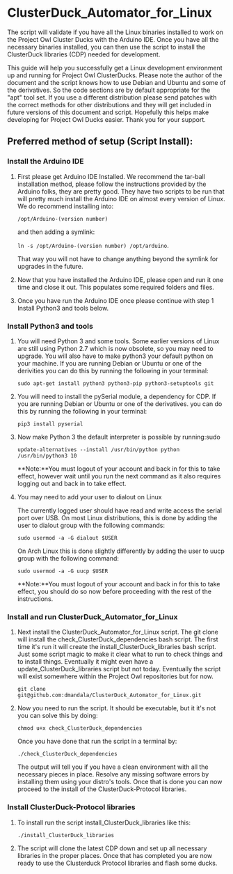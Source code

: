 # ClusterDuck_Automator_for_Linux

The script will validate if you have all the Linux binaries installed to work on the Project Owl Cluster Ducks with the Arduino IDE.  Once you have all the necessary binaries installed, you can then use the script to install the ClusterDuck libraries (CDP) needed for development.

This guide will help you successfully get a Linux development environment up and running for Project Owl ClusterDucks.  Please note the author of the document and the script knows how to use Debian and Ubuntu and some of the derivatives.  So the code sections are by default appropriate for the "apt" tool set.  If you use a different distribution please send patches with the correct methods for other distributions and they will get included in future versions of this document and script.  Hopefully this helps make developing for Project Owl Ducks easier.  Thank you for your support.   
 
## Preferred method of setup (Script Install):

### Install the Arduino IDE
1. First please get Arduino IDE Installed.  We recommend the tar-ball installation method, please follow the instructions provided by the Arduino folks, they are pretty good.  They have two scripts to be run that will pretty much install the Arduino IDE on almost every version of Linux.  We do recommend installing into:

	`/opt/Arduino-(version number)`
	
 	and then adding a symlink: 
	
	`ln -s /opt/Arduino-(version number) /opt/arduino`.  
	
 	That way you will not have to change anything beyond the symlink for upgrades in the future.
 
2. Now that you have installed the Arduino IDE, please open and run it one time and close it out. This populates some required folders and files.

3. Once you have run the Arduino IDE once please continue with step 1 Install Python3 and tools below.

### Install Python3 and tools
1. You will need Python 3 and some tools.  Some earlier versions of Linux are still using Python 2.7 which is now obsolete, so you may need to upgrade. You will also have to make python3 your default python on your machine.  If you are running Debian or Ubuntu or one of the derivities you can do this by running the following in your terminal:

	`sudo apt-get install python3 python3-pip python3-setuptools git`
 
2. You will need to install the pySerial module, a dependency for CDP.  If you are running Debian or Ubuntu or one of the derivatives. you can do this by running the following in your terminal:
		
	`pip3 install pyserial`

3. Now make Python 3 the default interpreter is possible by running:sudo
		
	`update-alternatives --install /usr/bin/python python /usr/bin/python3 10`

 	**Note:**You must logout of your account and back in for this to take effect, however wait until you run the next command as it also requires logging out and back in to take effect.

4. You may need to add your user to dialout on Linux

	The currently logged user should have read and write access the serial port over USB.  On most Linux distributions, this is done by adding the user to dialout group with the following commands:

	`sudo usermod -a -G dialout $USER`

	On Arch Linux this is done slightly differently by adding the user to uucp group with the following command:

	`sudo usermod -a -G uucp $USER`

	**Note:**You must logout of your account and back in for this to take effect, you should do so now before proceeding with the rest of the instructions.

### Install and run ClusterDuck_Automator_for_Linux
1. Next install the ClusterDuck_Automator_for_Linux script. The git clone will install the check_ClusterDuck_dependencies bash script.  The first time it's run it will create the install_ClusterDuck_libraries bash script. Just some script magic to make it clear what to run to check things and to install things. Eventually it might even have a update_ClusterDuck_libraries script but not today.  Eventually the script will exist somewhere within the Project Owl repositories but for now.
	
	`git clone git@github.com:dmandala/ClusterDuck_Automator_for_Linux.git`

2. Now you need to run the script. It should be executable, but it it's not you can solve this by doing:

	`chmod u+x check_ClusterDuck_dependencies`

 	Once you have done that run the script in a terminal by: 
	
	`./check_ClusterDuck_dependencies`
	
 	The output will tell you if you have a clean environment with all the necessary pieces in place. Resolve any missing software errors by installing them using your distro's tools.  Once that is done you can now proceed to the install of the ClusterDuck-Protocol libraries.

### Install ClusterDuck-Protocol libraries
1. To install run the script install_ClusterDuck_libraries like this: 

	`./install_ClusterDuck_libraries`

2.  The script will clone the latest CDP down and set up all necessary libraries in the proper places. Once that has completed you are now ready to use the Clusterduck Protocol libraries and flash some ducks.

